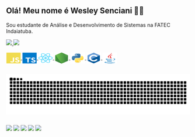 ## Olá! Meu nome é Wesley Senciani 👋🏽
Sou estudante de Análise e Desenvolvimento de Sistemas na FATEC Indaiatuba.

<div href="https://github.com/WSenci">
  <a href="https://github.com/WSenci">
  <img height="230em" src="https://github-readme-stats.vercel.app/api?username=WSenci&show_icons=true&theme=github_dark&include_all_commits=true&count_private=true" />
  <img height="230em" src="https://github-readme-stats.vercel.app/api/top-langs/?username=WSenci&layout=compact&langs_count=14&theme=github_dark" />
</div>

<div style="display: inline_block"><br>
  <img align="center" alt="WSenci-Js" height="30" width="40" src="https://raw.githubusercontent.com/devicons/devicon/master/icons/javascript/javascript-plain.svg">
  <img align="center" alt="WSenci-Ts" height="30" width="40" src="https://raw.githubusercontent.com/devicons/devicon/master/icons/typescript/typescript-plain.svg">
  <img align="center" alt="WSenci-React" height="30" width="40" src="https://raw.githubusercontent.com/devicons/devicon/master/icons/react/react-original.svg">
  <img align="center" alt="WSenci-Node" height="30" width="40" src="https://raw.githubusercontent.com/devicons/devicon/master/icons/nodejs/nodejs-original.svg">
  <img align="center" alt="WSenci-Python" height="30" width="40" src="https://raw.githubusercontent.com/devicons/devicon/master/icons/python/python-original.svg">
  <img align="center" alt="WSenci-C" height="30" width="40" src="https://raw.githubusercontent.com/devicons/devicon/master/icons/c/c-original.svg">
  <img align="center" alt="WSenci-Java" height="30" width="40" src="https://raw.githubusercontent.com/devicons/devicon/master/icons/java/java-original.svg">
</div>

##
<picture align="center">
  <source media="(prefers-color-scheme: dark)" srcset="https://raw.githubusercontent.com/WSenci/WSenci/output/github-contribution-grid-snake-dark.svg">
  <source media="(prefers-color-scheme: light)" srcset="https://raw.githubusercontent.com/WSenci/WSenci/output/github-contribution-grid-snake-dark.svg">
  <img align="center" alt="github contribution grid snake animation" src="https://raw.githubusercontent.com/WSenci/WSenci/output/github-contribution-grid-snake.svg">
</picture>

##
<div> 
  <a href="https://www.linkedin.com/in/wesley-senciani-a45811181/" target="_blank"><img src="https://img.shields.io/badge/-LinkedIn-%230077B5?style=for-the-badge&logo=linkedin&logoColor=white" target="_blank"></a> 
  <a href = "mailto:wsa.wes05@gmail.com"><img src="https://img.shields.io/badge/-Gmail-D14836?style=for-the-badge&logo=gmail&logoColor=white" target="_blank"></a>
  <a href="https://instagram.com/wsencii" target="_blank"><img src="https://img.shields.io/badge/-Instagram-%23E4405F?style=for-the-badge&logo=instagram&logoColor=white" target="_blank"></a>
 <a href="https://wa.me/+5519983633571" target="_blank"><img src="https://img.shields.io/badge/-Whatsapp-25D366?style=for-the-badge&logo=whatsapp&logoColor=white" target="_blank"></a> 
 <a href="https://discord.gg/294205521865605130" target="_blank"><img src="https://img.shields.io/badge/-Discord-7289DA?style=for-the-badge&logo=discord&logoColor=white" target="_blank"></a> 
</div>
